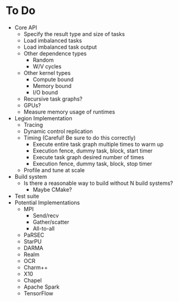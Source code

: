 # To Do

  * Core API
      * Specify the result type and size of tasks
      * Load imbalanced tasks
      * Load imbalanced task output
      * Other dependence types
          * Random
          * W/V cycles
      * Other kernel types
          * Compute bound
          * Memory bound
          * I/O bound
      * Recursive task graphs?
      * GPUs?
      * Measure memory usage of runtimes
  * Legion Implementation
      * Tracing
      * Dynamic control replication
      * Timing (Careful! Be sure to do this correctly)
          * Execute entire task graph multiple times to warm up
          * Execution fence, dummy task, block, start timer
          * Execute task graph desired number of times
          * Execution fence, dummy task, block, stop timer
      * Profile and tune at scale
  * Build system
      * Is there a reasonable way to build without N build systems?
          * Maybe CMake?
  * Test suite
  * Potential Implementations
      * MPI
          * Send/recv
          * Gather/scatter
          * All-to-all
      * PaRSEC
      * StarPU
      * DARMA
      * Realm
      * OCR
      * Charm++
      * X10
      * Chapel
      * Apache Spark
      * TensorFlow
